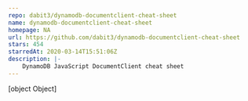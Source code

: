 ```yaml
---
repo: dabit3/dynamodb-documentclient-cheat-sheet
name: dynamodb-documentclient-cheat-sheet
homepage: NA
url: https://github.com/dabit3/dynamodb-documentclient-cheat-sheet
stars: 454
starredAt: 2020-03-14T15:51:06Z
description: |-
    DynamoDB JavaScript DocumentClient cheat sheet
---
```


[object Object]
